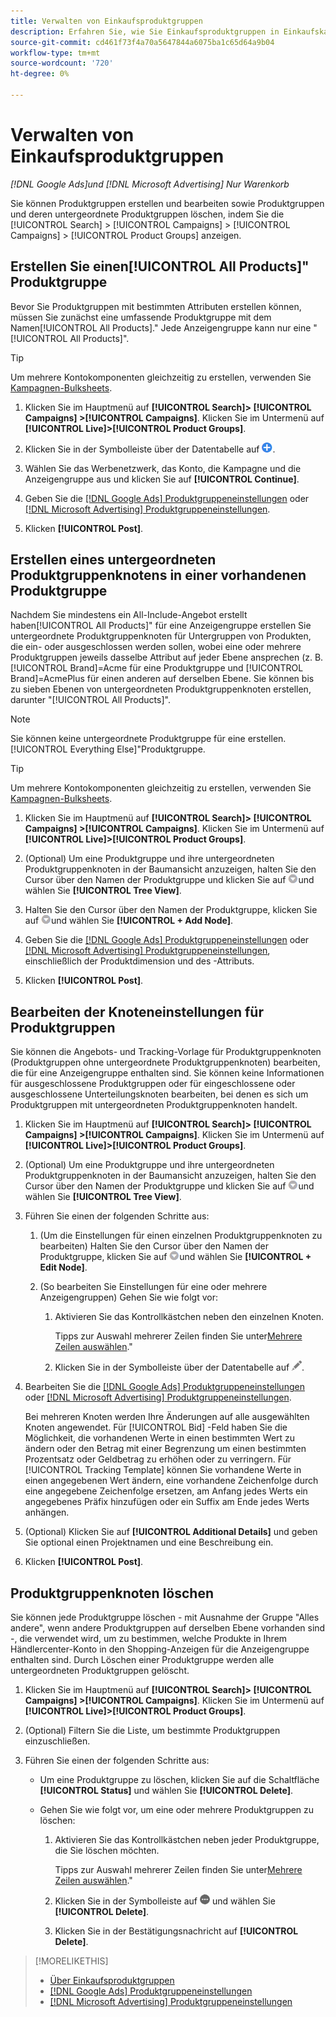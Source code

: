 ```yaml
---
title: Verwalten von Einkaufsproduktgruppen
description: Erfahren Sie, wie Sie Einkaufsproduktgruppen in Einkaufskampagnen erstellen und verwalten.
source-git-commit: cd461f73f4a70a5647844a6075ba1c65d64a9b04
workflow-type: tm+mt
source-wordcount: '720'
ht-degree: 0%

---
```


# Verwalten von Einkaufsproduktgruppen

*[!DNL Google Ads]und [!DNL Microsoft Advertising] Nur Warenkorb*

Sie können Produktgruppen erstellen und bearbeiten sowie Produktgruppen und deren untergeordnete Produktgruppen löschen, indem Sie die [!UICONTROL Search] > [!UICONTROL Campaigns] > [!UICONTROL Campaigns] > [!UICONTROL Product Groups] anzeigen.

## Erstellen Sie einen[!UICONTROL All Products]&quot; Produktgruppe

Bevor Sie Produktgruppen mit bestimmten Attributen erstellen können, müssen Sie zunächst eine umfassende Produktgruppe mit dem Namen[!UICONTROL All Products].&quot; Jede Anzeigengruppe kann nur eine &quot;[!UICONTROL All Products]&quot;.

>[!TIP]
>
>Um mehrere Kontokomponenten gleichzeitig zu erstellen, verwenden Sie [Kampagnen-Bulksheets](/help/search-social-commerce/campaign-management/bulksheets/bulksheet-about.md).

1. Klicken Sie im Hauptmenü auf **[!UICONTROL Search]> [!UICONTROL Campaigns] >[!UICONTROL Campaigns]**. Klicken Sie im Untermenü auf **[!UICONTROL Live]>[!UICONTROL Product Groups]**.

1. Klicken Sie in der Symbolleiste über der Datentabelle auf ![Erstellen](/help/search-social-commerce/assets/add.png "Erstellen").

1. Wählen Sie das Werbenetzwerk, das Konto, die Kampagne und die Anzeigengruppe aus und klicken Sie auf **[!UICONTROL Continue]**.

1. Geben Sie die [[!DNL Google Ads] Produktgruppeneinstellungen](product-group-settings-google.md) oder [[!DNL Microsoft Advertising] Produktgruppeneinstellungen](product-group-settings-microsoft.md).

1. Klicken **[!UICONTROL Post]**.

## Erstellen eines untergeordneten Produktgruppenknotens in einer vorhandenen Produktgruppe

Nachdem Sie mindestens ein All-Include-Angebot erstellt haben[!UICONTROL All Products]&quot; für eine Anzeigengruppe erstellen Sie untergeordnete Produktgruppenknoten für Untergruppen von Produkten, die ein- oder ausgeschlossen werden sollen, wobei eine oder mehrere Produktgruppen jeweils dasselbe Attribut auf jeder Ebene ansprechen (z. B. [!UICONTROL Brand]=Acme für eine Produktgruppe und [!UICONTROL Brand]=AcmePlus für einen anderen auf derselben Ebene. Sie können bis zu sieben Ebenen von untergeordneten Produktgruppenknoten erstellen, darunter &quot;[!UICONTROL All Products]&quot;.

>[!NOTE]
>
>Sie können keine untergeordnete Produktgruppe für eine erstellen.[!UICONTROL Everything Else]&quot;Produktgruppe.

>[!TIP]
>
>Um mehrere Kontokomponenten gleichzeitig zu erstellen, verwenden Sie [Kampagnen-Bulksheets](/help/search-social-commerce/campaign-management/bulksheets/bulksheet-about.md).

1. Klicken Sie im Hauptmenü auf **[!UICONTROL Search]> [!UICONTROL Campaigns] >[!UICONTROL Campaigns]**. Klicken Sie im Untermenü auf **[!UICONTROL Live]>[!UICONTROL Product Groups]**.

1. (Optional) Um eine Produktgruppe und ihre untergeordneten Produktgruppenknoten in der Baumansicht anzuzeigen, halten Sie den Cursor über den Namen der Produktgruppe und klicken Sie auf ![Menüsymbol](/help/search-social-commerce/assets/arrow-dropdown-menu.png "Menüsymbol")und wählen Sie **[!UICONTROL Tree View]**.

1. Halten Sie den Cursor über den Namen der Produktgruppe, klicken Sie auf ![Pfeil Dropdown-Menü](/help/search-social-commerce/assets/arrow-dropdown-menu.png "Pfeil Dropdown-Menü")und wählen Sie **[!UICONTROL + Add Node]**.

1. Geben Sie die [[!DNL Google Ads] Produktgruppeneinstellungen](product-group-settings-google.md) oder [[!DNL Microsoft Advertising] Produktgruppeneinstellungen](product-group-settings-microsoft.md), einschließlich der Produktdimension und des -Attributs.

1. Klicken **[!UICONTROL Post]**.

## Bearbeiten der Knoteneinstellungen für Produktgruppen

Sie können die Angebots- und Tracking-Vorlage für Produktgruppenknoten (Produktgruppen ohne untergeordnete Produktgruppenknoten) bearbeiten, die für eine Anzeigengruppe enthalten sind. Sie können keine Informationen für ausgeschlossene Produktgruppen oder für eingeschlossene oder ausgeschlossene Unterteilungsknoten bearbeiten, bei denen es sich um Produktgruppen mit untergeordneten Produktgruppenknoten handelt.

1. Klicken Sie im Hauptmenü auf **[!UICONTROL Search]> [!UICONTROL Campaigns] >[!UICONTROL Campaigns]**. Klicken Sie im Untermenü auf **[!UICONTROL Live]>[!UICONTROL Product Groups]**.

1. (Optional) Um eine Produktgruppe und ihre untergeordneten Produktgruppenknoten in der Baumansicht anzuzeigen, halten Sie den Cursor über den Namen der Produktgruppe und klicken Sie auf ![Menüsymbol](/help/search-social-commerce/assets/arrow-dropdown-menu.png "Menüsymbol")und wählen Sie **[!UICONTROL Tree View]**.

1. Führen Sie einen der folgenden Schritte aus:

   1. (Um die Einstellungen für einen einzelnen Produktgruppenknoten zu bearbeiten) Halten Sie den Cursor über den Namen der Produktgruppe, klicken Sie auf ![Menüsymbol](/help/search-social-commerce/assets/arrow-dropdown-menu.png "Menüsymbol")und wählen Sie **[!UICONTROL + Edit Node]**.

   1. (So bearbeiten Sie Einstellungen für eine oder mehrere Anzeigengruppen) Gehen Sie wie folgt vor:

      1. Aktivieren Sie das Kontrollkästchen neben den einzelnen Knoten.

         Tipps zur Auswahl mehrerer Zeilen finden Sie unter[Mehrere Zeilen auswählen](/help/search-social-commerce/common-tasks/navigation-editing-selection/multiple-rows-select.md).&quot;

      1. Klicken Sie in der Symbolleiste über der Datentabelle auf ![Bearbeiten](/help/search-social-commerce/assets/edit.png "Bearbeiten").

1. Bearbeiten Sie die [[!DNL Google Ads] Produktgruppeneinstellungen](product-group-settings-google.md) oder [[!DNL Microsoft Advertising] Produktgruppeneinstellungen](product-group-settings-microsoft.md).

   Bei mehreren Knoten werden Ihre Änderungen auf alle ausgewählten Knoten angewendet. Für [!UICONTROL Bid] -Feld haben Sie die Möglichkeit, die vorhandenen Werte in einen bestimmten Wert zu ändern oder den Betrag mit einer Begrenzung um einen bestimmten Prozentsatz oder Geldbetrag zu erhöhen oder zu verringern. Für [!UICONTROL Tracking Template] können Sie vorhandene Werte in einen angegebenen Wert ändern, eine vorhandene Zeichenfolge durch eine angegebene Zeichenfolge ersetzen, am Anfang jedes Werts ein angegebenes Präfix hinzufügen oder ein Suffix am Ende jedes Werts anhängen.

1. (Optional) Klicken Sie auf **[!UICONTROL Additional Details]** und geben Sie optional einen Projektnamen und eine Beschreibung ein.

1. Klicken **[!UICONTROL Post]**.

## Produktgruppenknoten löschen

Sie können jede Produktgruppe löschen - mit Ausnahme der Gruppe &quot;Alles andere&quot;, wenn andere Produktgruppen auf derselben Ebene vorhanden sind -, die verwendet wird, um zu bestimmen, welche Produkte in Ihrem Händlercenter-Konto in den Shopping-Anzeigen für die Anzeigengruppe enthalten sind. Durch Löschen einer Produktgruppe werden alle untergeordneten Produktgruppen gelöscht.

1. Klicken Sie im Hauptmenü auf **[!UICONTROL Search]> [!UICONTROL Campaigns] >[!UICONTROL Campaigns]**. Klicken Sie im Untermenü auf **[!UICONTROL Live]>[!UICONTROL Product Groups]**.

1. (Optional) Filtern Sie die Liste, um bestimmte Produktgruppen einzuschließen.

1. Führen Sie einen der folgenden Schritte aus:

   * Um eine Produktgruppe zu löschen, klicken Sie auf die Schaltfläche **[!UICONTROL Status]** und wählen Sie **[!UICONTROL Delete]**.

   * Gehen Sie wie folgt vor, um eine oder mehrere Produktgruppen zu löschen:

      1. Aktivieren Sie das Kontrollkästchen neben jeder Produktgruppe, die Sie löschen möchten.

         Tipps zur Auswahl mehrerer Zeilen finden Sie unter[Mehrere Zeilen auswählen](/help/search-social-commerce/common-tasks/navigation-editing-selection/multiple-rows-select.md).&quot;

      1. Klicken Sie in der Symbolleiste auf ![Mehr](/help/search-social-commerce/assets/more.png "Mehr") und wählen Sie **[!UICONTROL Delete]**.

      1. Klicken Sie in der Bestätigungsnachricht auf **[!UICONTROL Delete]**.

>[!MORELIKETHIS]
>
>* [Über Einkaufsproduktgruppen](product-group-about.md)
>* [[!DNL Google Ads] Produktgruppeneinstellungen](product-group-settings-google.md)
>* [[!DNL Microsoft Advertising] Produktgruppeneinstellungen](product-group-settings-microsoft.md)

